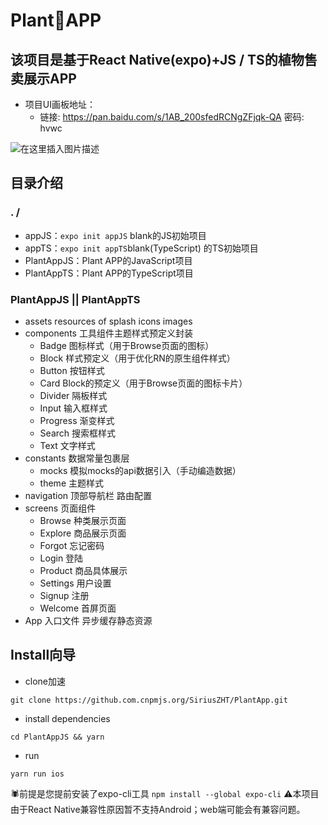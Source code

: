 # Plant🌳APP
## 该项目是基于React Native(expo)+JS / TS的植物售卖展示APP

- 项目UI画板地址：
	- 链接: https://pan.baidu.com/s/1AB_200sfedRCNgZFjqk-QA  密码: hvwc


![在这里插入图片描述](https://img-blog.csdnimg.cn/20210217163125589.png)

## 目录介绍
### . /
- appJS：`expo init appJS` blank的JS初始项目
- appTS：` expo init appTS `blank(TypeScript) 的TS初始项目
- PlantAppJS：Plant APP的JavaScript项目
- PlantAppTS：Plant APP的TypeScript项目

### PlantAppJS 	||  PlantAppTS
- assets resources of splash icons images
- components 工具组件主题样式预定义封装
	- Badge 图标样式（用于Browse页面的图标）
	- Block 样式预定义（用于优化RN的原生组件样式）
	- Button 按钮样式
	- Card Block的预定义（用于Browse页面的图标卡片）
	- Divider 隔板样式
	- Input 输入框样式
	- Progress 渐变样式
	- Search 搜索框样式
	- Text 文字样式
- constants 数据常量包裹层
	- mocks 模拟mocks的api数据引入（手动编造数据）
	- theme 主题样式
- navigation 顶部导航栏 路由配置
- screens 页面组件
	- Browse 种类展示页面
	- Explore 商品展示页面
	- Forgot 忘记密码
	- Login 登陆
	- Product 商品具体展示
	- Settings 用户设置
	- Signup 注册
	- Welcome 首屏页面
- App 入口文件 异步缓存静态资源

## Install向导
- clone加速
```shell
git clone https://github.com.cnpmjs.org/SiriusZHT/PlantApp.git 
```
- install dependencies
```shell
cd PlantAppJS && yarn 
```
- run

```shell
yarn run ios
```

🕷前提是您提前安装了expo-cli工具 `npm install --global expo-cli`
⚠️本项目由于React Native兼容性原因暂不支持Android；web端可能会有兼容问题。